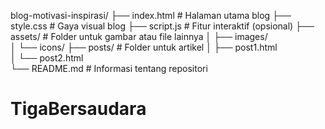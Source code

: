 blog-motivasi-inspirasi/
├── index.html          # Halaman utama blog
├── style.css           # Gaya visual blog
├── script.js           # Fitur interaktif (opsional)
├── assets/             # Folder untuk gambar atau file lainnya
│   ├── images/         
│   └── icons/
├── posts/              # Folder untuk artikel
│   ├── post1.html      
│   └── post2.html      
└── README.md           # Informasi tentang repositori
# TigaBersaudara
